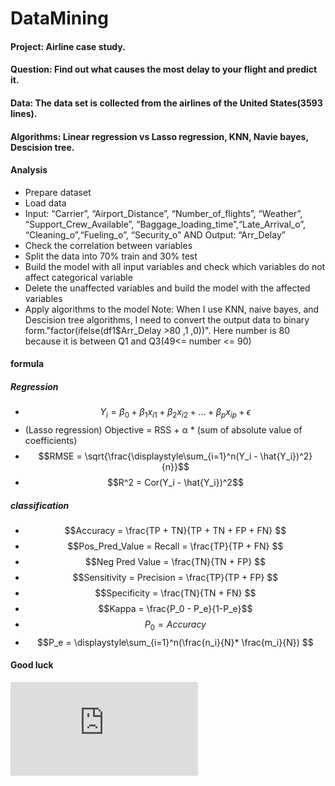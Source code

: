 # DataMining
#### Project: Airline case study. 
#### Question: Find out what causes the most delay to your flight and predict it.
#### Data: The data set is collected from the airlines of the United States(3593 lines).
#### Algorithms: Linear regression vs Lasso regression, KNN, Navie bayes, Descision tree.
#### Analysis
- Prepare dataset
- Load data
- Input: “Carrier”, “Airport_Distance”, “Number_of_flights”, “Weather”, “Support_Crew_Available”, “Baggage_loading_time”,“Late_Arrival_o”, “Cleaning_o”,“Fueling_o”, “Security_o” AND Output: “Arr_Delay”
- Check the correlation between variables
- Split the data into 70% train and 30% test  
- Build the model with all input variables and check which variables do not affect categorical variable
- Delete the unaffected variables and build the model with the affected variables
- Apply algorithms to the model
Note: When I use KNN, naive bayes, and Descision tree algorithms, I need to convert the output data to binary form."factor(ifelse(df1$Arr_Delay >80 ,1 ,0))". Here number is 80 because it is between Q1 and Q3(49<= number <= 90)
#### formula
##### Regression 
- $$Y_i= \beta_0 + \beta_1x_{i1} + \beta_2x_{i2} + ... + \beta_px_{ip} + \epsilon$$
- (Lasso regression) Objective = RSS + α * (sum of absolute value of coefficients)  
- $$RMSE = \sqrt{\frac{\displaystyle\sum_{i=1}^n(Y_i - \hat{Y_i})^2}{n}}$$
- $$R^2 = Cor(Y_i - \hat{Y_i})^2$$
##### classification
- $$Accuracy = \frac{TP + TN}{TP + TN + FP + FN}  $$
- $$Pos_Pred_Value  = Recall = \frac{TP}{TP + FN} $$
- $$Neg Pred Value = \frac{TN}{TN + FP} $$
- $$Sensitivity = Precision = \frac{TP}{TP + FP} $$
- $$Specificity = \frac{TN}{TN + FN} $$
- $$Kappa = \frac{P_0 - P_e}{1-P_e}$$
- $$P_0 = Accuracy $$
- $$P_e = \displaystyle\sum_{i=1}^n(\frac{n_i}{N}* \frac{m_i}{N}) $$
#### Good luck
![equation](http://www.sciweavers.org/tex2img.php?eq=1%2Bsin%28mc%5E2%29&bc=White&fc=Black&im=jpg&fs=12&ff=arev&edit=)
